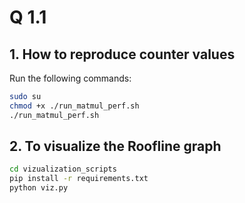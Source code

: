 # Q 1.1

## 1. How to reproduce counter values

Run the following commands:

```bash
sudo su
chmod +x ./run_matmul_perf.sh
./run_matmul_perf.sh
```

## 2. To visualize the Roofline graph

```bash
cd vizualization_scripts
pip install -r requirements.txt
python viz.py
```

